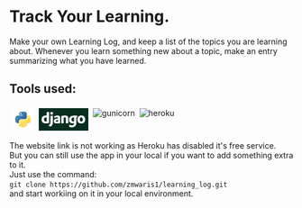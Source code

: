 # Track Your Learning.
Make your own Learning Log, and keep a list of the topics you are learning about. Whenever you learn something new about a topic, make an entry summarizing what you have learned.<br>

## Tools used:
<img src="https://raw.githubusercontent.com/github/explore/80688e429a7d4ef2fca1e82350fe8e3517d3494d/topics/python/python.png" alt="Python" height="40" style="vertical-align:top; margin:4px"><img src="https://github.com/zmwaris1/logos/blob/main/django-logo-negative.png" alt="Django" height="40" style="vertical-align:top; margin:4px"><img src="https://www.vectorlogo.zone/logos/gunicorn/gunicorn-ar21.png" alt="gunicorn" height="40" style="vertical-align:top; margin:4px"><img src="https://www.vectorlogo.zone/logos/heroku/heroku-ar21.png" alt="heroku" height="40" style="vertical-align:top; margin:4px"><br/>


The website link is not working as Heroku has disabled it's free service.<br>
But you can still use the app in your local if you want to add something extra to it.<br>
Just use the command:<br>
`git clone https://github.com/zmwaris1/learning_log.git`<br>
and start workiing on it in your local environment.
